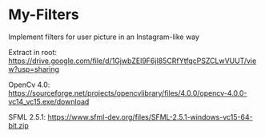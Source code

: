 # My-Filters
Implement filters for user picture in an Instagram-like way

Extract in root:
https://drive.google.com/file/d/1GjwbZEl9F6jI85CRfYtfqcPSZCLwVUUT/view?usp=sharing

OpenCv 4.0:
https://sourceforge.net/projects/opencvlibrary/files/4.0.0/opencv-4.0.0-vc14_vc15.exe/download

SFML 2.5.1:
https://www.sfml-dev.org/files/SFML-2.5.1-windows-vc15-64-bit.zip
